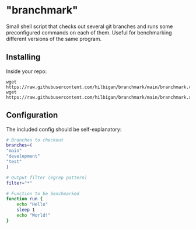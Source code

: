 # "branchmark"

Small shell script that checks out several git branches and runs some preconfigured commands
on each of them.
Useful for benchmarking different versions of the same program.

## Installing

Inside your repo:

```
wget https://raw.githubusercontent.com/hilbigan/branchmark/main/branchmark.config
wget https://raw.githubusercontent.com/hilbigan/branchmark/main/branchmark.sh
```


## Configuration

The included config should be self-explanatory:

```sh
# Branches to checkout
branches=(
"main"
"development"
"test"
)

# Output filter (egrep pattern)
filter="*"

# Function to be benchmarked
function run {
    echo "Hello"
    sleep 1
    echo "World!"
}
```

